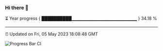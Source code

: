 ### Hi there 👋

⏳ Year progress { ██████████▁▁▁▁▁▁▁▁▁▁▁▁▁▁▁▁▁▁▁▁ } 34.18 %

---

⏰ Updated on Fri, 05 May 2023 18:08:48 GMT

![Progress Bar CI](https://github.com/Shyam-Makwana/GitHub-Actions-Demo/workflows/Progress%20Bar%20CI/badge.svg)
